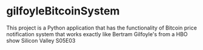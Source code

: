 # gilfoyleBitcoinSystem

This project is a Python application that has the functionality of Bitcoin price notification system that works exactly like Bertram Gilfoyle's from a HBO show Silicon Valley S05E03 
